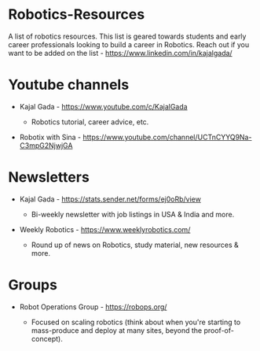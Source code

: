 # Robotics-Resources
A list of robotics resources. This list is geared towards students and early career professionals looking to build a career in Robotics. Reach out if you want to be added on the list - https://www.linkedin.com/in/kajalgada/

# Youtube channels

+ Kajal Gada - https://www.youtube.com/c/KajalGada

  + Robotics tutorial, career advice, etc.
  
+ Robotix with Sina - https://www.youtube.com/channel/UCTnCYYQ9Na-C3mpG2NjwjGA


# Newsletters

+ Kajal Gada - https://stats.sender.net/forms/ej0oRb/view

  + Bi-weekly newsletter with job listings in USA & India and more.

+ Weekly Robotics - https://www.weeklyrobotics.com/
  
  + Round up of news on Robotics, study material, new resources & more.
  
# Groups

+ Robot Operations Group - https://robops.org/
  
  + Focused on scaling robotics (think about when you're starting to mass-produce and deploy at many sites, beyond the proof-of-concept).

